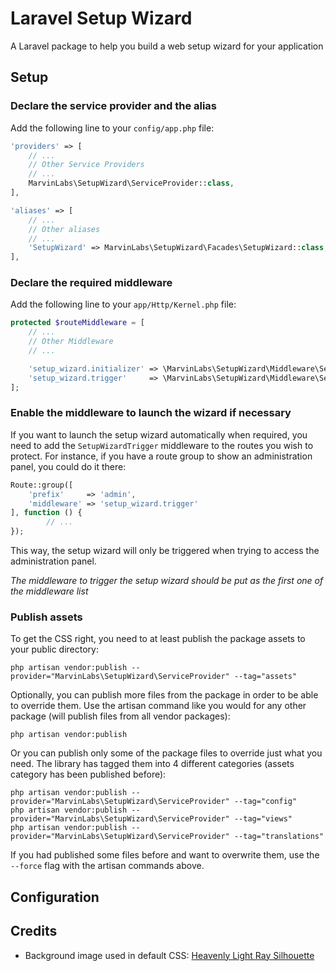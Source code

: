 # Laravel Setup Wizard

A Laravel package to help you build a web setup wizard for your application

## Setup

### Declare the service provider and the alias

Add the following line to your `config/app.php` file:

```php
'providers' => [
    // ...
    // Other Service Providers
    // ...
    MarvinLabs\SetupWizard\ServiceProvider::class,
],

'aliases' => [
    // ...
    // Other aliases
    // ...
    'SetupWizard' => MarvinLabs\SetupWizard\Facades\SetupWizard::class,
],
```

### Declare the required middleware

Add the following line to your `app/Http/Kernel.php` file:

```php
protected $routeMiddleware = [
    // ...
    // Other Middleware
    // ...

    'setup_wizard.initializer' => \MarvinLabs\SetupWizard\Middleware\SetupWizardInitializer::class,
    'setup_wizard.trigger'     => \MarvinLabs\SetupWizard\Middleware\SetupWizardTrigger::class,
];
```

### Enable the middleware to launch the wizard if necessary

If you want to launch the setup wizard automatically when required, you need to add the `SetupWizardTrigger` middleware
to the routes you wish to protect. For instance, if you have a route group to show an administration panel, you could 
do it there:

```php
Route::group([
    'prefix'     => 'admin', 
    'middleware' => 'setup_wizard.trigger'
], function () {
        // ...
});
```

This way, the setup wizard will only be triggered when trying to access the administration panel.

*The middleware to trigger the setup wizard should be put as the first one of the middleware list*

### Publish assets 

To get the CSS right, you need to at least publish the package assets to your public directory:

```
php artisan vendor:publish --provider="MarvinLabs\SetupWizard\ServiceProvider" --tag="assets"
```

Optionally, you can publish more files from the package in order to be able to override them. Use the artisan 
command like you would for any other package (will publish files from all vendor packages):

```
php artisan vendor:publish
```

Or you can publish only some of the package files to override just what you need. The library has tagged them into 4 
different categories (assets category has been published before):

```
php artisan vendor:publish --provider="MarvinLabs\SetupWizard\ServiceProvider" --tag="config"
php artisan vendor:publish --provider="MarvinLabs\SetupWizard\ServiceProvider" --tag="views"
php artisan vendor:publish --provider="MarvinLabs\SetupWizard\ServiceProvider" --tag="translations"
```

If you had published some files before and want to overwrite them, use the `--force` flag with the artisan commands 
above.

## Configuration

## Credits

- Background image used in default CSS: <a href="http://www.flickr.com/photos/57527070@N06/25322975232">Heavenly Light Ray Silhouette</a>